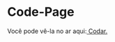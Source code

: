 # Code-Page
Você pode vê-la no ar aqui:<a href="https://nicolasgaldino.github.io/Code-Page/"> Codar.</a>
